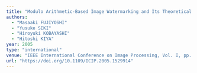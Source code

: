```yaml
---
title: "Modulo Arithmetic-Based Image Watermarking and Its Theoretical Analysis of Image-Quality"
authors:
  - "Masaaki FUJIYOSHI"
  - "Yusuke SEKI"
  - "Hiroyuki KOBAYASHI"
  - "Hitoshi KIYA"
year: 2005
type: "international"
venue: "IEEE International Conference on Image Processing, Vol. I, pp. MonPmPO4.5, Genoa, Italy, 2005-09-12."
url: "https://doi.org/10.1109/ICIP.2005.1529914"
---
```

